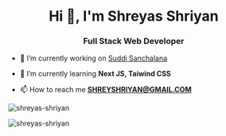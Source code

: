 <h1 align="center">Hi 👋, I'm Shreyas Shriyan</h1>
<h3 align="center">Full Stack Web Developer</h3>

- 🔭 I’m currently working on [Suddi Sanchalana](https://github.com/shreyas-shriyan/suddi-sanchalana)

- 🌱 I’m currently learning **Next JS, Taiwind CSS**

- 📫 How to reach me **SHREYSHRIYAN@GMAIL.COM**

<p align="left"><img  src="https://github-readme-stats.vercel.app/api/top-langs/?username=shreyas-shriyan&layout=compact&theme=radical" alt="shreyas-shriyan" /></p>

<p align="left"><img src="https://github-readme-stats.vercel.app/api?username=shreyas-shriyan&show_icons=true&theme=radical" alt="shreyas-shriyan" /></p>
